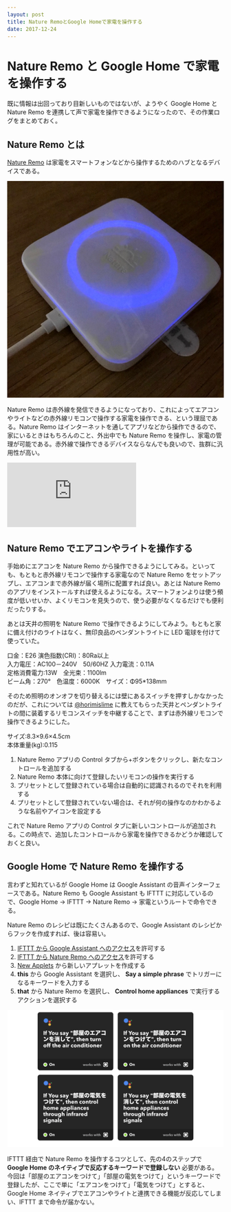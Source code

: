 ```yaml
---
layout: post
title: Nature RemoとGoogle Homeで家電を操作する
date: 2017-12-24
---
```


# Nature Remo と Google Home で家電を操作する

既に情報は出回っており目新しいものではないが、ようやく Google Home と Nature Remo を連携して声で家電を操作できるようになったので、その作業ログをまとめておく。

## Nature Remo とは

[Nature Remo](https://nature.global/) は家電をスマートフォンなどから操作するためのハブとなるデバイスである。

![設置したNature Remo](/img/posts/2017/nature-remo-google-home/nature-remo.jpg)

Nature Remo は赤外線を発信できるようになっており、これによってエアコンやライトなどの赤外線リモコンで操作する家電を操作できる、という理屈である。Nature Remo はインターネットを通してアプリなどから操作できるので、家にいるときはもちろんのこと、外出中でも Nature Remo を操作し、家電の管理が可能である。赤外線で操作できるデバイスならなんでも良いので、抜群に汎用性が高い。

<div class="YouTube">
  <iframe 
    src="https://www.youtube.com/embed/U0jAX-hKW3A" 
    frameborder="0" 
    gesture="media" 
    allow="encrypted-media" 
    allowfullscreen>
  </iframe>
</div>

## Nature Remo でエアコンやライトを操作する

手始めにエアコンを Nature Remo から操作できるようにしてみる。といっても、もともと赤外線リモコンで操作する家電なので Nature Remo をセットアップし、エアコンまで赤外線が届く場所に配置すれば良い。あとは Nature Remo のアプリをインストールすれば使えるようになる。スマートフォンよりは使う頻度が低いせいか、よくリモコンを見失うので、使う必要がなくなるだけでも便利だったりする。

あとは天井の照明を Nature Remo で操作できるようにしてみよう。もともと家に備え付けのライトはなく、無印良品のペンダントライトに LED 電球を付けて使っていた。

<affiliate-link
  src="https://images-na.ssl-images-amazon.com/images/I/61k9jX3DGYL._SX425_.jpg"
  href="https://www.amazon.co.jp/dp/B0716KGVFM/"
  tag="1000ch-22"
  title="ボンコシ　LED電球 E26口金 100W形相当 1100lm 昼光色相当(13W) 一般電球・ボール電球タイプ・95mm径">
  口金：E26 演色指数(CRI)：80Ra以上<br>
  入力電圧：AC100－240V　50/60HZ 入力電流：0.11A<br>
  定格消費電力:13W　全光束：1100lm<br>
  ビーム角：270°　色温度：6000K　サイズ：Φ95*138mm
</affiliate-link>

そのため照明のオンオフを切り替えるには壁にあるスイッチを押すしかなかったのだが、これについては [@horimislime](https://twitter.com/horimislime) に教えてもらった天井とペンダントライトの間に装着するリモコンスイッチを中継することで、まずは赤外線リモコンで操作できるようにした。

<affiliate-link
  src="https://images-na.ssl-images-amazon.com/images/I/710j2hSaJcL._SX425_.jpg"
  href="https://www.amazon.co.jp/dp/B01ABMGF1Y/"
  tag="1000ch-22"
  title="天井照明器具専用 リモコンスイッチ [品番]07-8250 OCR-04W">
  サイズ:8.3×9.6×4.5cm<br>
  本体重量(kg):0.115
</affiliate-link>

1. Nature Remo アプリの Control タブから+ボタンをクリックし、新たなコントロールを追加する
2. Nature Remo 本体に向けて登録したいリモコンの操作を実行する
3. プリセットとして登録されている場合は自動的に認識されるのでそれを利用する
4. プリセットとして登録されていない場合は、それが何の操作なのかわかるような名前やアイコンを設定する

これで Nature Remo アプリの Control タブに新しいコントロールが追加される。この時点で、追加したコントロールから家電を操作できるかどうか確認しておくと良い。

## Google Home で Nature Remo を操作する

言わずと知れているが Google Home は Google Assistant の音声インターフェースである。Nature Remo も Google Assistant も IFTTT に対応しているので、Google Home → IFTTT → Nature Remo → 家電というルートで命令できる。

Nature Remo のレシピは既にたくさんあるので、Google Assistant のレシピからフックを作成すれば、後は容易い。

1. [IFTTT から Google Assistant へのアクセス](https://ifttt.com/google_assistant)を許可する
2. [IFTTT から Nature Remo へのアクセス](https://ifttt.com/nature)を許可する
3. [New Applets](https://ifttt.com/create) から新しいアプレットを作成する
4. **this** から Google Assistant を選択し、 **Say a simple phrase** でトリガーになるキーワードを入力する
5. **that** から Nature Remo を選択し、 **Control home appliances** で実行するアクションを選択する

![IFTTTのレシピ](/img/posts/2017/nature-remo-google-home/ifttt-recipes.png)

IFTTT 経由で Nature Remo を操作するコツとして、先の4のステップで **Google Home のネイティブで反応するキーワードで登録しない** 必要がある。今回は「部屋のエアコンをつけて」「部屋の電気をつけて」というキーワードで登録したが、ここで単に「エアコンをつけて」「電気をつけて」とすると、Google Home ネイティブでエアコンやライトと連携できる機能が反応してしまい、IFTTT まで命令が届かない。
